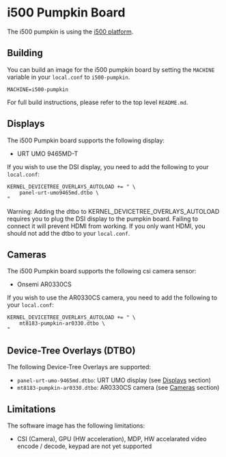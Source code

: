 # i500 Pumpkin Board

The i500 pumpkin is using the [i500 platform](../platforms/i500.md).

## Building

You can build an image for the i500 pumpkin board by setting the
`MACHINE` variable in your `local.conf` to `i500-pumpkin`.

	MACHINE=i500-pumpkin

For full build instructions, please refer to the top level `README.md`.

## Displays

The i500 Pumpkin board supports the following display:
* URT UMO 9465MD-T

If you wish to use the DSI display, you need to add the following to your
`local.conf`:

	KERNEL_DEVICETREE_OVERLAYS_AUTOLOAD += " \
		panel-urt-umo9465md.dtbo \
	"

Warning: Adding the dtbo to KERNEL_DEVICETREE_OVERLAYS_AUTOLOAD requires you to
plug the DSI display to the pumpkin board. Failing to connect it will
prevent HDMI from working. If you only want HDMI, you should not add the dtbo
to your `local.conf`.

## Cameras

The i500 Pumpkin board supports the following csi camera sensor:
* Onsemi AR0330CS

If you wish to use the AR0330CS camera, you need to add the following to your
`local.conf`:

	KERNEL_DEVICETREE_OVERLAYS_AUTOLOAD += " \
		mt8183-pumpkin-ar0330.dtbo \
	"

## Device-Tree Overlays (DTBO)

The following Device-Tree Overlays are supported:
* `panel-urt-umo-9465md.dtbo`: URT UMO display (see [Displays](#displays) section)
* `mt8183-pumpkin-ar0330.dtbo`: AR0330CS camera (see [Cameras](#cameras) section)

## Limitations

The software image has the following limitations:
* CSI (Camera), GPU (HW acceleration), MDP,
HW accelarated video encode / decode, keypad are not yet supported
